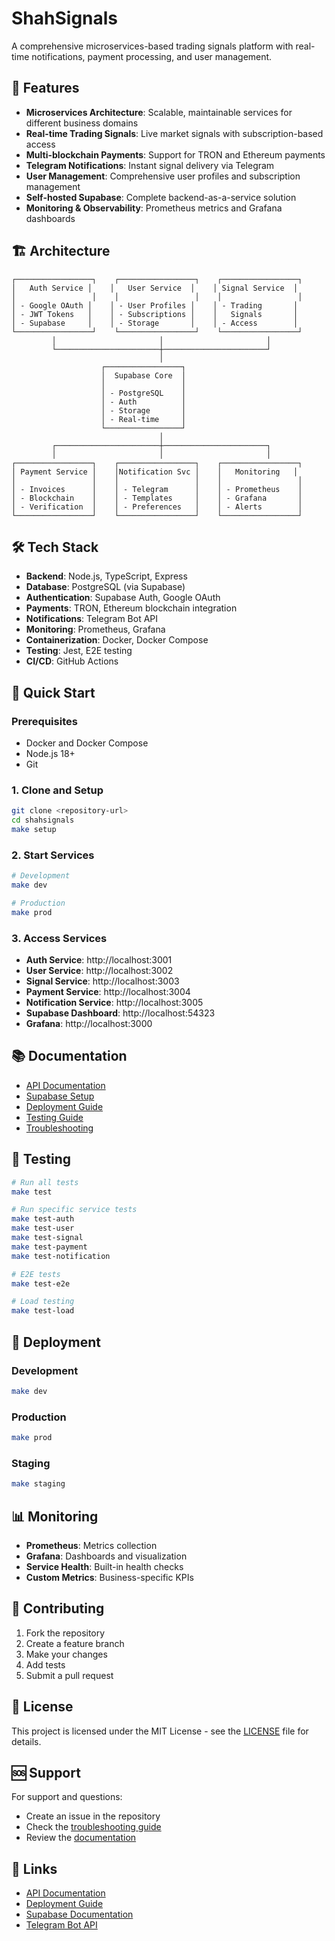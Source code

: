 # ShahSignals

A comprehensive microservices-based trading signals platform with real-time notifications, payment processing, and user management.

## 🚀 Features

- **Microservices Architecture**: Scalable, maintainable services for different business domains
- **Real-time Trading Signals**: Live market signals with subscription-based access
- **Multi-blockchain Payments**: Support for TRON and Ethereum payments
- **Telegram Notifications**: Instant signal delivery via Telegram
- **User Management**: Comprehensive user profiles and subscription management
- **Self-hosted Supabase**: Complete backend-as-a-service solution
- **Monitoring & Observability**: Prometheus metrics and Grafana dashboards

## 🏗️ Architecture

```
┌─────────────────┐    ┌─────────────────┐    ┌─────────────────┐
│   Auth Service │    │   User Service  │    │ Signal Service  │
│                 │    │                 │    │                 │
│ - Google OAuth │    │ - User Profiles │    │ - Trading       │
│ - JWT Tokens   │    │ - Subscriptions │    │   Signals       │
│ - Supabase     │    │ - Storage       │    │ - Access        │
└─────────────────┘    └─────────────────┘    └─────────────────┘
         │                       │                       │
         └───────────────────────┼───────────────────────┘
                                 │
                    ┌─────────────────┐
                    │  Supabase Core  │
                    │                 │
                    │ - PostgreSQL    │
                    │ - Auth          │
                    │ - Storage       │
                    │ - Real-time     │
                    └─────────────────┘
                                 │
         ┌───────────────────────┼───────────────────────┐
         │                       │                       │
┌─────────────────┐    ┌─────────────────┐    ┌─────────────────┐
│ Payment Service │    │Notification Svc │    │   Monitoring   │
│                 │    │                 │    │                 │
│ - Invoices      │    │ - Telegram      │    │ - Prometheus    │
│ - Blockchain    │    │ - Templates     │    │ - Grafana       │
│ - Verification  │    │ - Preferences   │    │ - Alerts        │
└─────────────────┘    └─────────────────┘    └─────────────────┘
```

## 🛠️ Tech Stack

- **Backend**: Node.js, TypeScript, Express
- **Database**: PostgreSQL (via Supabase)
- **Authentication**: Supabase Auth, Google OAuth
- **Payments**: TRON, Ethereum blockchain integration
- **Notifications**: Telegram Bot API
- **Monitoring**: Prometheus, Grafana
- **Containerization**: Docker, Docker Compose
- **Testing**: Jest, E2E testing
- **CI/CD**: GitHub Actions

## 🚀 Quick Start

### Prerequisites

- Docker and Docker Compose
- Node.js 18+
- Git

### 1. Clone and Setup

```bash
git clone <repository-url>
cd shahsignals
make setup
```

### 2. Start Services

```bash
# Development
make dev

# Production
make prod
```

### 3. Access Services

- **Auth Service**: http://localhost:3001
- **User Service**: http://localhost:3002
- **Signal Service**: http://localhost:3003
- **Payment Service**: http://localhost:3004
- **Notification Service**: http://localhost:3005
- **Supabase Dashboard**: http://localhost:54323
- **Grafana**: http://localhost:3000

## 📚 Documentation

- [API Documentation](./docs/api/)
- [Supabase Setup](./docs/supabase-setup.md)
- [Deployment Guide](./docs/deployment.md)
- [Testing Guide](./docs/testing.md)
- [Troubleshooting](./docs/troubleshooting.md)

## 🧪 Testing

```bash
# Run all tests
make test

# Run specific service tests
make test-auth
make test-user
make test-signal
make test-payment
make test-notification

# E2E tests
make test-e2e

# Load testing
make test-load
```

## 🚀 Deployment

### Development

```bash
make dev
```

### Production

```bash
make prod
```

### Staging

```bash
make staging
```

## 📊 Monitoring

- **Prometheus**: Metrics collection
- **Grafana**: Dashboards and visualization
- **Service Health**: Built-in health checks
- **Custom Metrics**: Business-specific KPIs

## 🤝 Contributing

1. Fork the repository
2. Create a feature branch
3. Make your changes
4. Add tests
5. Submit a pull request

## 📄 License

This project is licensed under the MIT License - see the [LICENSE](LICENSE) file for details.

## 🆘 Support

For support and questions:
- Create an issue in the repository
- Check the [troubleshooting guide](./docs/troubleshooting.md)
- Review the [documentation](./docs/)

## 🔗 Links

- [API Documentation](./docs/api/)
- [Deployment Guide](./docs/deployment.md)
- [Supabase Documentation](https://supabase.com/docs)
- [Telegram Bot API](https://core.telegram.org/bots/api)

